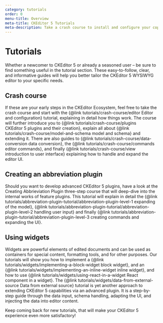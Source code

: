 ```yaml
---
category: tutorials
order: 0
menu-title: Overview
meta-title: CKEditor 5 Tutorials
meta-description: Take a crash course to install and configure your copy of CKEditor 5 or deep-dive into the internal works of the editor ecosystem to create new features, adapt and tailor the system to you needs!
---
```


# Tutorials

Whether a newcomer to CKEditor&nbsp;5 or already a seasoned user &ndash; be sure to find something useful in the tutorial section. These easy-to-follow, clear, and informative guides will help you better tailor the CKEditor 5 WYSIWYG editor to your specific needs.

## Crash course

If these are your early steps in the CKEditor Ecosystem, feel free to take the crash course and start with the {@link tutorials/crash-course/editor Editor and configuration} tutorial, explaining in detail how things work. The course will further introduce you to {@link tutorials/crash-course/plugins CKEditor&nbsp;5 plugins and their creation}, explain all about {@link tutorials/crash-course/model-and-schema model and schema} and extending it. There are also guides to {@link tutorials/crash-course/data-conversion data conversion}, the {@link tutorials/crash-course/commands editor commands}, and finally {@link tutorials/crash-course/view introduction to user interface} explaining how to handle and expand the editor UI.

## Creating an abbreviation plugin

Should you want to develop advanced CKEditor&nbsp;5 plugins, have a look at the Creating Abbrieviation Plugin three-step course that will deep-dive into the internal works of feature plugins. This tutorial will explain in detail the {@link tutorials/abbreviation-plugin-tutorial/abbreviation-plugin-level-1 expanding of the model}, {@link tutorials/abbreviation-plugin-tutorial/abbreviation-plugin-level-2 handling user input} and finally {@link tutorials/abbreviation-plugin-tutorial/abbreviation-plugin-level-3 creating commands and expanding the UI}.

## Using widgets

Widgets are powerful elements of edited documents and can be used as containers for special content, formatting tools, and for other purposes. Our tutorials will show you how to implement a {@link tutorials/widgets/implementing-a-block-widget block widget}, and an {@link tutorials/widgets/implementing-an-inline-widget inline widget}, and how to use {@link tutorials/widgets/using-react-in-a-widget React component in a widget}. The {@link tutorials/widgets/data-from-external-source Data from external source} tutorial is yet another approach to extending CKEditor&nbsp;5 capabilities via an advanced plugin. It is a step-by-step guide through the data input, schema handling, adapting the UI, and injecting the data into editor content.

Keep coming back for new tutorials, that will make your CKEditor&nbsp;5 experience even more satisfactory!
